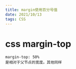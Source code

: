 ```yaml
---
title: margin使用百分号值
date: 2021/10/13
tags: CSS
---
```




# css margin-top



```
margin-top: 50%
是相对于父节点的宽度。其他同样
```

